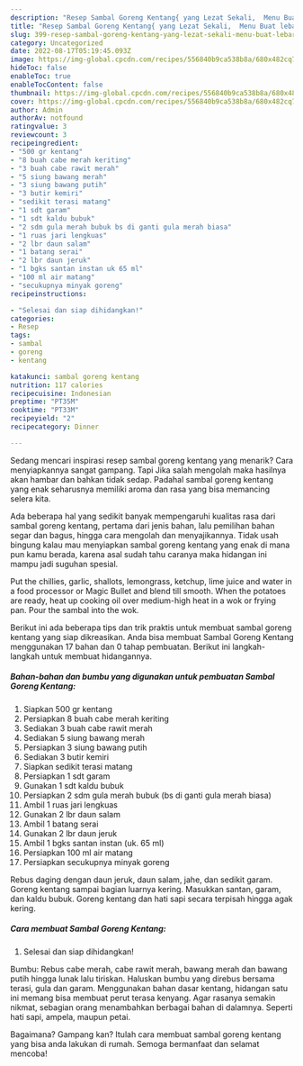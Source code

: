 ```yaml
---
description: "Resep Sambal Goreng Kentang{ yang Lezat Sekali,  Menu Buat lebaran"
title: "Resep Sambal Goreng Kentang{ yang Lezat Sekali,  Menu Buat lebaran"
slug: 399-resep-sambal-goreng-kentang-yang-lezat-sekali-menu-buat-lebaran
category: Uncategorized
date: 2022-08-17T05:19:45.093Z
image: https://img-global.cpcdn.com/recipes/556840b9ca538b8a/680x482cq70/sambal-goreng-kentang-foto-resep-utama.jpg
hideToc: false
enableToc: true
enableTocContent: false
thumbnail: https://img-global.cpcdn.com/recipes/556840b9ca538b8a/680x482cq70/sambal-goreng-kentang-foto-resep-utama.jpg
cover: https://img-global.cpcdn.com/recipes/556840b9ca538b8a/680x482cq70/sambal-goreng-kentang-foto-resep-utama.jpg
author: Admin
authorAv: notfound
ratingvalue: 3
reviewcount: 3
recipeingredient:
- "500 gr kentang"
- "8 buah cabe merah keriting"
- "3 buah cabe rawit merah"
- "5 siung bawang merah"
- "3 siung bawang putih"
- "3 butir kemiri"
- "sedikit terasi matang"
- "1 sdt garam"
- "1 sdt kaldu bubuk"
- "2 sdm gula merah bubuk bs di ganti gula merah biasa"
- "1 ruas jari lengkuas"
- "2 lbr daun salam"
- "1 batang serai"
- "2 lbr daun jeruk"
- "1 bgks santan instan uk 65 ml"
- "100 ml air matang"
- "secukupnya minyak goreng"
recipeinstructions:

- "Selesai dan siap dihidangkan!"
categories:
- Resep
tags:
- sambal
- goreng
- kentang

katakunci: sambal goreng kentang 
nutrition: 117 calories
recipecuisine: Indonesian
preptime: "PT35M"
cooktime: "PT33M"
recipeyield: "2"
recipecategory: Dinner

---
```



Sedang mencari inspirasi resep sambal goreng kentang yang menarik? Cara menyiapkannya sangat gampang. Tapi Jika salah mengolah maka hasilnya akan hambar dan bahkan tidak sedap. Padahal sambal goreng kentang yang enak seharusnya memiliki aroma dan rasa yang bisa memancing selera kita.


Ada beberapa hal yang sedikit banyak mempengaruhi kualitas rasa dari sambal goreng kentang, pertama dari jenis bahan, lalu pemilihan bahan segar dan bagus, hingga cara mengolah dan menyajikannya. Tidak usah bingung kalau mau menyiapkan sambal goreng kentang yang enak di mana pun kamu berada, karena asal sudah tahu caranya maka hidangan ini mampu jadi suguhan spesial.

Put the chillies, garlic, shallots, lemongrass, ketchup, lime juice and water in a food processor or Magic Bullet and blend till smooth. When the potatoes are ready, heat up cooking oil over medium-high heat in a wok or frying pan. Pour the sambal into the wok.


Berikut ini ada beberapa tips dan trik praktis untuk membuat sambal goreng kentang yang siap dikreasikan. Anda bisa membuat Sambal Goreng Kentang menggunakan 17 bahan dan 0 tahap pembuatan. Berikut ini langkah-langkah untuk membuat hidangannya.

<!--inarticleads1-->

##### Bahan-bahan dan bumbu yang digunakan untuk pembuatan Sambal Goreng Kentang:

1. Siapkan 500 gr kentang
1. Persiapkan 8 buah cabe merah keriting
1. Sediakan 3 buah cabe rawit merah
1. Sediakan 5 siung bawang merah
1. Persiapkan 3 siung bawang putih
1. Sediakan 3 butir kemiri
1. Siapkan sedikit terasi matang
1. Persiapkan 1 sdt garam
1. Gunakan 1 sdt kaldu bubuk
1. Persiapkan 2 sdm gula merah bubuk (bs di ganti gula merah biasa)
1. Ambil 1 ruas jari lengkuas
1. Gunakan 2 lbr daun salam
1. Ambil 1 batang serai
1. Gunakan 2 lbr daun jeruk
1. Ambil 1 bgks santan instan (uk. 65 ml)
1. Persiapkan 100 ml air matang
1. Persiapkan secukupnya minyak goreng


Rebus daging dengan daun jeruk, daun salam, jahe, dan sedikit garam. Goreng kentang sampai bagian luarnya kering. Masukkan santan, garam, dan kaldu bubuk. Goreng kentang dan hati sapi secara terpisah hingga agak kering. 

<!--inarticleads2-->

##### Cara membuat Sambal Goreng Kentang:


1. Selesai dan siap dihidangkan!

Bumbu: Rebus cabe merah, cabe rawit merah, bawang merah dan bawang putih hingga lunak lalu tiriskan. Haluskan bumbu yang direbus bersama terasi, gula dan garam. Menggunakan bahan dasar kentang, hidangan satu ini memang bisa membuat perut terasa kenyang. Agar rasanya semakin nikmat, sebagian orang menambahkan berbagai bahan di dalamnya. Seperti hati sapi, ampela, maupun petai. 

Bagaimana? Gampang kan? Itulah cara membuat sambal goreng kentang yang bisa anda lakukan di rumah. Semoga bermanfaat dan selamat mencoba!
